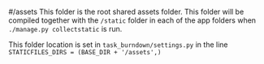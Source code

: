 #/assets
This folder is the root shared assets folder. This folder will be compiled together with the ```/static``` folder in 
each of the app folders when ```./manage.py collectstatic``` is run.

This folder location is set in ```task_burndown/settings.py``` in the line ```STATICFILES_DIRS = (BASE_DIR + '/assets',)```

